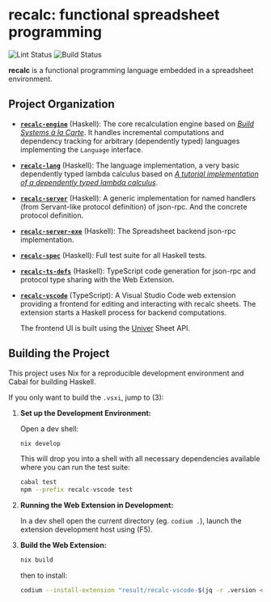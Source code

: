 # recalc: functional spreadsheet programming

![Lint Status](https://github.com/b4er/recalc/actions/workflows/nix-check.yaml/badge.svg?branch=main)
![Build Status](https://github.com/b4er/recalc/actions/workflows/nix-build.yaml/badge.svg?branch=main)

**recalc** is a functional programming language embedded in a spreadsheet environment.

## Project Organization

- **[`recalc-engine`](./lib/engine/Recalc/Engine.hs)** (Haskell):
  The core recalculation engine based on [*Build Systems à la Carte*][build]. It handles
  incremental computations and dependency tracking for arbitrary (dependently typed)
  languages implementing the `Language` interface.

- **[`recalc-lang`](./lib/lang/Recalc/Syntax)** (Haskell): The language implementation, a very basic
  dependently typed lambda calculus based on
  [*A tutorial implementation of a dependently typed lambda calculus*][lambdaPi].

- **[`recalc-server`](./lib/server/Recalc/Server.hs)** (Haskell): A generic implementation
  for named handlers (from Servant-like protocol definition) of json-rpc. And the concrete
  protocol definition.

- **[`recalc-server-exe`](./src/server/Main.hs)** (Haskell): The Spreadsheet backend
  json-rpc implementation.

- **[`recalc-spec`](./spec/README.md)** (Haskell): Full test suite for all Haskell tests.

- **[`recalc-ts-defs`](./src/ts/Main.hs)** (Haskell): TypeScript code generation for json-rpc
  and protocol type sharing with the Web Extension.

- **[`recalc-vscode`](./recalc-vscode)** (TypeScript): A Visual Studio Code web extension
  providing a frontend for editing and interacting with recalc sheets. The extension starts
  a Haskell process for backend computations.

  The frontend UI is built using the [Univer][univer-sheet-api] Sheet API.

## Building the Project

This project uses Nix for a reproducible development environment and Cabal for building Haskell.

If you only want to build the `.vsxi`, jump to (3):

1. **Set up the Development Environment:**

   Open a dev shell:

   ```bash
   nix develop
   ```

   This will drop you into a shell with all necessary dependencies available where you can run
   the test suite:

   ```bash
   cabal test
   npm --prefix recalc-vscode test
   ```

2. **Running the Web Extension in Development:**

   In a dev shell open the current directory (eg. `codium .`), launch the extension
   development host using (F5).

3. **Build the Web Extension:**

   ```bash
   nix build
   ```

   then to install:

   ```bash
   codium --install-extension "result/recalc-vscode-$(jq -r .version < recalc-vscode/package.json).vsix"
   ```

<!-- References -->

  [build]: https://dl.acm.org/doi/10.1145/3236774
  [lambdaPi]: https://www.andres-loeh.de/LambdaPi/LambdaPi.pdf
  [univer-sheet-api]: https://docs.univer.ai/en-US/guides/sheets/features/core/sheet-api

